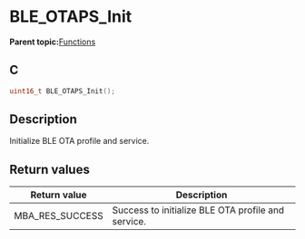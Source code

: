# BLE\_OTAPS\_Init

**Parent topic:**[Functions](GUID-89C0CBCA-C8FA-4A2B-92BC-EFCC5F62F3F4.md)

## C

```c
uint16_t BLE_OTAPS_Init();
```

## Description

Initialize BLE OTA profile and service.

## Return values

|Return value|Description|
|------------|-----------|
|MBA\_RES\_SUCCESS|Success to initialize BLE OTA profile and service.|


